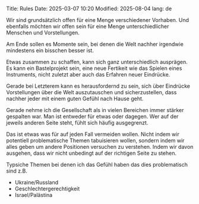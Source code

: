 Title: Rules
Date: 2025-03-07 10:20
Modified: 2025-08-04
lang: de

Wir sind grundsätzlich offen für eine Menge verschiedener Vorhaben. Und ebenfalls möchten wir offen sein für eine Menge unterschiedlicher Menschen und Vorstellungen. 

Am Ende sollen es Momente sein, bei denen die Welt nachher irgendwie mindestens ein bisschen besser ist.

Etwas zusammen zu schaffen, kann sich ganz unterschiedlich ausprägen. Es kann ein Bastelprojekt sein, eine neue Fertikeit wie das Spielen eines Instruments, nicht zuletzt aber auch das Erfahren neuer Eindrücke.

Gerade bei Letzterem kann es herausfordernd zu sein, sich über Eindrücke Vorstellungen über die Welt auszutauschen und sicherzustellen, dass nachher jeder mit einem guten Gefühl nach Hause geht.

Gerade nehme ich die Gesellschaft als in vielen Bereichen immer stärker gespalten war. Man ist entweder für etwas oder dagegen. Wer auf der jeweils anderen Seite steht, fühlt sich häufig ausgegrenzt.

Das ist etwas was für auf jeden Fall vermeiden wollen. Nicht indem wir potentiell problematische Themen tabuisieren wollen, sondern indem wir alles geben um andere Positionen versuchen zu verstehen. Indem wir davon ausgehen, dass wir nicht unbedingt auf der richtigen Seite zu stehen.

Typsiche Themen bei denen ich das Gefühl haben das dies problematisch sind z.B.

* Ukraine/Russland
* Geschlechtergerechtigkeit
* Israel/Palästina

